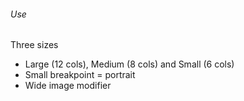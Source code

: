 ###### Use

Three sizes

- Large (12 cols), Medium (8 cols) and Small (6 cols)
- Small breakpoint = portrait
- Wide image modifier
